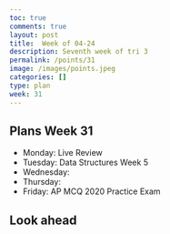 ```yaml
---
toc: true
comments: true
layout: post
title:  Week of 04-24
description: Seventh week of tri 3
permalink: /points/31
image: /images/points.jpeg
categories: []
type: plan
week: 31
---
```


## Plans Week 31
> 
- Monday: Live Review
- Tuesday: Data Structures Week 5
- Wednesday: 
- Thursday: 
- Friday: AP MCQ 2020 Practice Exam 

## Look ahead
> 